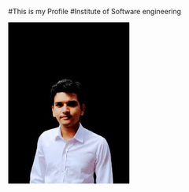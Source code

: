 #This is my Profile
#Institute of Software engineering

![Image of Amayuru](assets/images/WhatsApp%20Image%202021-11-07%20at%2010.42.06%20PM.jpeg)